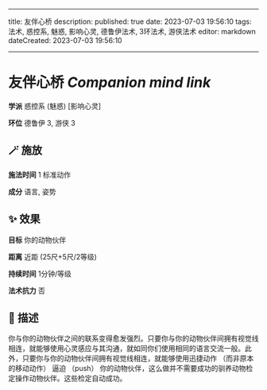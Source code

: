 
---
title: 友伴心桥
description: 
published: true
date: 2023-07-03 19:56:10
tags: 法术, 惑控系, 魅惑, 影响心灵, 德鲁伊法术, 3环法术, 游侠法术
editor: markdown
dateCreated: 2023-07-03 19:56:10

---

# **友伴心桥** *Companion mind link*

**学派** 惑控系 (魅惑) \[影响心灵\] 

**环位** 德鲁伊 3, 游侠 3

## 🪄 施放

**施法时间** 1 标准动作

**成分** 语言, 姿势

## ✨ 效果 

**目标** 你的动物伙伴 

**距离** 近距 (25尺+5尺/2等级)  

**持续时间** 1分钟/等级 

**法术抗力** 否

## 📖 描述

你与你的动物伙伴之间的联系变得愈发强烈。只要你与你的动物伙伴间拥有视觉线相连，就能够使用心灵感应与其沟通，就如同你们使用相同的语言交流一般。此外，只要你与你的动物伙伴间拥有视觉线相连，就能够使用迅捷动作 （而非原本的移动动作） 逼迫 （push） 你的动物伙伴，这么做并不需要成功的驯养动物检定操作动物伙伴。这些检定自动成功。
    